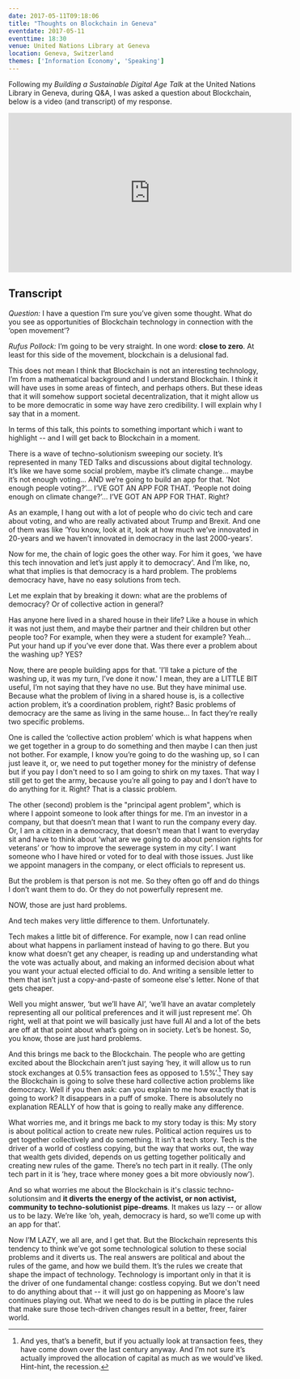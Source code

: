 ```yaml
---
date: 2017-05-11T09:18:06
title: "Thoughts on Blockchain in Geneva"
eventdate: 2017-05-11
eventtime: 18:30
venue: United Nations Library at Geneva
location: Geneva, Switzerland
themes: ['Information Economy', 'Speaking']
---
```


Following my *Building a Sustainable Digital Age Talk* at the United Nations Library in Geneva, during Q&A, I was asked a question about Blockchain, below is a video (and transcript) of my response.  

<iframe width="560" height="315" src="https://www.youtube.com/embed/xu7KklhqUZs" frameborder="0" allowfullscreen></iframe>

## Transcript

*Question:* I have a question I’m sure you’ve given some thought. What do you see as opportunities of Blockchain technology in connection with the ‘open movement’?

*Rufus Pollock:* I’m going to be very straight. In one word: **close to zero**. At least for this side of the movement, blockchain is a delusional fad.

This does not mean I think that Blockchain is not an interesting technology, I’m from a mathematical background and I understand Blockchain. I think it will have uses in some areas of fintech, and perhaps others. But these ideas that it will somehow support societal decentralization, that it might allow us to be more democratic in some way have zero credibility. I will explain why I say that in a moment.

In terms of this talk, this points to something important which i want to highlight -- and I will get back to Blockchain in a moment.

There is a wave of techno-solutionism sweeping our society. It’s represented in many TED Talks and discussions about digital technology. It’s like we have some social problem, maybe it’s climate change… maybe it’s not enough voting… AND we’re going to build an app for that. ’Not enough people voting?’… I’VE GOT AN APP FOR THAT. ‘People not doing enough on climate change?’… I’VE GOT AN APP FOR THAT. Right?

As an example, I hang out with a lot of people who do civic tech and care about voting, and who are really activated about Trump and Brexit. And one of them was like ‘You know, look at it, look at how much we’ve innovated in 20-years and we haven’t innovated in democracy in the last 2000-years'.

Now for me, the chain of logic goes the other way. For him it goes, ‘we have this tech innovation and let’s just apply it to democracy'. And I’m like, no, what that implies is that democracy is a hard problem. The problems democracy have, have no easy solutions from tech.

Let me explain that by breaking it down: what are the problems of democracy? Or of collective action in general?

Has anyone here lived in a shared house in their life? Like a house in which it was not just them, and maybe their partner and their children but other people too? For example, when they were a student for example? Yeah… Put your hand up if you’ve ever done that. Was there ever a problem about the washing up? YES?

Now, there are people building apps for that. 'I’ll take a picture of the washing up, it was my turn, I’ve done it now.' I mean, they are a LITTLE BIT useful, I’m not saying that they have no use. But they have minimal use. Because what the problem of living in a shared house is, is a collective action problem, it’s a coordination problem, right? Basic problems of democracy are the same as living in the same house… In fact they’re really two specific problems.

One is called the ‘collective action problem’ which is what happens when we get together in a group to do something and then maybe I can then just not bother. For example, I know  you’re going to do the washing up, so I can just leave it, or, we need to put together money for the ministry of defense but if you pay I don't need to so I am going to shirk on my taxes. That way I still get to get the army, because you’re all going to pay and I don’t have to do anything for it. Right? That is a classic problem.

The other (second) problem is the "principal agent problem", which is where I appoint someone to look after things for me. I’m an investor in a company, but that doesn’t mean that I want to run the company every day. Or, I am a citizen in a democracy, that doesn’t mean that I want to everyday sit and have to think about ‘what are we going to do about pension rights for veterans’ or ‘how to improve the sewerage system in my city’. I want someone who I have hired or voted for to deal with those issues. Just like we appoint managers in the company, or elect officials to represent us.

But the problem is that person is not me. So they often go off and do things I don’t want them to do. Or they do not powerfully represent me.

NOW, those are just hard problems.

And tech makes very little difference to them. Unfortunately.

Tech makes a little bit of difference. For example, now I can read online about what happens in parliament instead of having to go there. But you know what doesn’t get any cheaper, is reading up and understanding what the vote was actually about, and making an informed decision about what you want your actual elected official to do. And writing a sensible letter to them that isn’t just a copy-and-paste of someone else's letter. None of that gets cheaper.

Well you might answer, ‘but we’ll have AI’, ‘we’ll have an avatar completely representing all our political preferences and it will just represent me’. Oh right, well at that point we will basically just have full AI and a lot of the bets are off at that point about what’s going on in society. Let’s be honest. So, you know, those are just hard problems.

And this brings me back to the Blockchain. The people who are getting excited about the Blockchain aren’t just saying ‘hey, it will allow us to run stock exchanges at 0.5% transaction fees as opposed to 1.5%’.[^1] They say the Blockchain is going to solve these hard collective action problems like democracy. Well if you then ask: can you explain to me how exactly that is going to work? It disappears in a puff of smoke. There is absolutely no explanation REALLY of how that is going to really make any difference.

[^1]: And yes, that’s a benefit, but if you actually look at transaction fees, they have come down over the last century anyway. And I’m not sure it’s actually improved the allocation of capital as much as we would’ve liked. Hint-hint, the recession.

What worries me, and it brings me back to my story today is this: My story is about political action to create new rules. Political action requires us to get together collectively and do something. It isn’t a tech story. Tech is the driver of a world of costless copying, but the way that works out, the way that wealth gets divided, depends on us getting together politically and creating new rules of the game. There’s no tech part in it really. (The only tech part in it is ’hey, trace where money goes a bit more obviously now’).

And so what worries me about the Blockchain is it's classic techno-solutionsim and **it diverts the energy of the activist, or non activist, community to techno-solutionist pipe-dreams**. It makes us lazy -- or allow us to be lazy. We’re like ‘oh, yeah, democracy is hard, so we’ll come up with an app for that’.

Now I’M LAZY, we all are, and I get that. But the Blockchain represents this tendency to think we’ve got some technological solution to these social problems and it diverts us. The real answers are political and about the rules of the game, and how we build them. It’s the rules we create that shape the impact of technology. Technology is important only in that it is the driver of one fundamental change: costless copying. But we don't need to do anything about that -- it will just go on happening as Moore's law continues playing out. What we need to do is be putting in place the rules that make sure those tech-driven changes result in a better, freer, fairer world.

